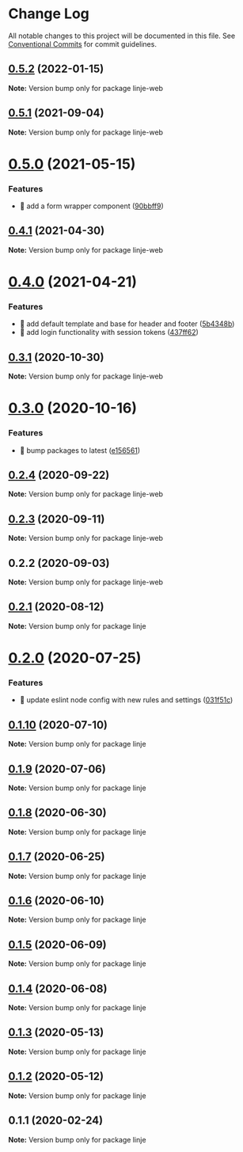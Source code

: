 # Change Log

All notable changes to this project will be documented in this file.
See [Conventional Commits](https://conventionalcommits.org) for commit guidelines.

## [0.5.2](https://github.com/samuelsson/quadrilateral/compare/linje-web@0.5.1...linje-web@0.5.2) (2022-01-15)

**Note:** Version bump only for package linje-web





## [0.5.1](https://github.com/samuelsson/quadrilateral/compare/linje-web@0.5.0...linje-web@0.5.1) (2021-09-04)

**Note:** Version bump only for package linje-web





# [0.5.0](https://github.com/samuelsson/quadrilateral/compare/linje-web@0.4.1...linje-web@0.5.0) (2021-05-15)


### Features

* 🎸 add a form wrapper component ([90bbff9](https://github.com/samuelsson/quadrilateral/commit/90bbff9524c4631cd58288172bcafa0f091bbb92))





## [0.4.1](https://github.com/samuelsson/quadrilateral/compare/linje-web@0.4.0...linje-web@0.4.1) (2021-04-30)

**Note:** Version bump only for package linje-web





# [0.4.0](https://github.com/samuelsson/quadrilateral/compare/linje-web@0.3.1...linje-web@0.4.0) (2021-04-21)


### Features

* 🎸 add default template and base for header and footer ([5b4348b](https://github.com/samuelsson/quadrilateral/commit/5b4348b4438a790910d09459cfa41aae03e25da7))
* 🎸 add login functionality with session tokens ([437ff62](https://github.com/samuelsson/quadrilateral/commit/437ff629317e39e8f212cc0283001909661fe318))





## [0.3.1](https://github.com/Rektangel/quadrilateral/compare/linje-web@0.3.0...linje-web@0.3.1) (2020-10-30)

**Note:** Version bump only for package linje-web





# [0.3.0](https://github.com/Rektangel/quadrilateral/compare/linje-web@0.2.4...linje-web@0.3.0) (2020-10-16)


### Features

* 🎸 bump packages to latest ([e156561](https://github.com/Rektangel/quadrilateral/commit/e156561f9486ab8a052d0e451a199e6265f4d676))





## [0.2.4](https://github.com/Rektangel/quadrilateral/compare/linje-web@0.2.3...linje-web@0.2.4) (2020-09-22)

**Note:** Version bump only for package linje-web





## [0.2.3](https://github.com/Rektangel/quadrilateral/compare/linje-web@0.2.2...linje-web@0.2.3) (2020-09-11)

**Note:** Version bump only for package linje-web





## 0.2.2 (2020-09-03)

**Note:** Version bump only for package linje-web





## [0.2.1](https://github.com/Rektangel/quadrilateral/compare/linje@0.2.0...linje@0.2.1) (2020-08-12)

**Note:** Version bump only for package linje





# [0.2.0](https://github.com/Rektangel/quadrilateral/compare/linje@0.1.10...linje@0.2.0) (2020-07-25)


### Features

* 🎸 update eslint node config with new rules and settings ([031f51c](https://github.com/Rektangel/quadrilateral/commit/031f51c601c1b285505c27a9a1c7d573cc12af05))





## [0.1.10](https://github.com/Rektangel/quadrilateral/compare/linje@0.1.9...linje@0.1.10) (2020-07-10)

**Note:** Version bump only for package linje





## [0.1.9](https://github.com/Rektangel/quadrilateral/compare/linje@0.1.8...linje@0.1.9) (2020-07-06)

**Note:** Version bump only for package linje





## [0.1.8](https://github.com/Rektangel/quadrilateral/compare/linje@0.1.7...linje@0.1.8) (2020-06-30)

**Note:** Version bump only for package linje





## [0.1.7](https://github.com/Rektangel/quadrilateral/compare/linje@0.1.6...linje@0.1.7) (2020-06-25)

**Note:** Version bump only for package linje





## [0.1.6](https://github.com/Rektangel/quadrilateral/compare/linje@0.1.5...linje@0.1.6) (2020-06-10)

**Note:** Version bump only for package linje





## [0.1.5](https://github.com/Rektangel/quadrilateral/compare/linje@0.1.4...linje@0.1.5) (2020-06-09)

**Note:** Version bump only for package linje





## [0.1.4](https://github.com/Rektangel/quadrilateral/compare/linje@0.1.3...linje@0.1.4) (2020-06-08)

**Note:** Version bump only for package linje





## [0.1.3](https://github.com/Rektangel/quadrilateral/compare/linje@0.1.2...linje@0.1.3) (2020-05-13)

**Note:** Version bump only for package linje





## [0.1.2](https://github.com/Rektangel/quadrilateral/compare/linje@0.1.1...linje@0.1.2) (2020-05-12)

**Note:** Version bump only for package linje





## 0.1.1 (2020-02-24)

**Note:** Version bump only for package linje
